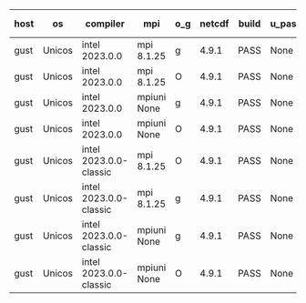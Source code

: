 

| host     | os       | compiler                              | mpi                      | o_g        | netcdf        | build       | u_pass          | u_fail          | s_pass            | s_fail            | e_pass             | e_fail             | nuopc_pass       | nuopc_fail       | artifacts link          |
|----------|----------|---------------------------------------|--------------------------|------------|---------------|-------------|-----------------|-----------------|-------------------|-------------------|--------------------|--------------------|------------------|------------------|-------------------------|
| gust | Unicos | intel 2023.0.0 | mpi 8.1.25  | g | 4.9.1  | PASS | None | None | None | None | None | None | None | None | <a href="https://github.com/esmf-org/esmf-test-artifacts/tree/8003bf32006e5b15c998a7d72b01eea16d8378ce/develop/intel/2023.0.0/g/mpi/8.1.25" target="_blank">8003bf3</a> | 
| gust | Unicos | intel 2023.0.0 | mpi 8.1.25  | O | 4.9.1  | PASS | None | None | None | None | None | None | None | None | <a href="https://github.com/esmf-org/esmf-test-artifacts/tree/7dc963f1a694e9a651681600ca7624f71c1cdc1d/develop/intel/2023.0.0/O/mpi/8.1.25" target="_blank">7dc963f</a> | 
| gust | Unicos | intel 2023.0.0 | mpiuni None  | g | 4.9.1  | PASS | None | None | None | None | None | None | None | None | <a href="https://github.com/esmf-org/esmf-test-artifacts/tree/ec7882ea8b51869dfc1710f71e1ac0eb671d4d92/develop/intel/2023.0.0/g/mpiuni/None" target="_blank">ec7882e</a> | 
| gust | Unicos | intel 2023.0.0 | mpiuni None  | O | 4.9.1  | PASS | None | None | None | None | None | None | None | None | <a href="https://github.com/esmf-org/esmf-test-artifacts/tree/1bfbff23e2de71248268442b7ef846fed28ff112/develop/intel/2023.0.0/O/mpiuni/None" target="_blank">1bfbff2</a> | 
| gust | Unicos | intel 2023.0.0-classic | mpi 8.1.25  | O | 4.9.1  | PASS | None | None | None | None | None | None | None | None | <a href="https://github.com/esmf-org/esmf-test-artifacts/tree/67be96615a87bb841f1a3e42f88e09698f3dcb8e/develop/intel/2023.0.0-classic/O/mpi/8.1.25" target="_blank">67be966</a> | 
| gust | Unicos | intel 2023.0.0-classic | mpi 8.1.25  | g | 4.9.1  | PASS | None | None | None | None | None | None | None | None | <a href="https://github.com/esmf-org/esmf-test-artifacts/tree/b8c5c1ac34cb768e7c7ed3b45cb206b80b54a8cd/develop/intel/2023.0.0-classic/g/mpi/8.1.25" target="_blank">b8c5c1a</a> | 
| gust | Unicos | intel 2023.0.0-classic | mpiuni None  | g | 4.9.1  | PASS | None | None | None | None | None | None | None | None | <a href="https://github.com/esmf-org/esmf-test-artifacts/tree/cbeff2a9f3baa89a4f11d27d819422fe7637bfc0/develop/intel/2023.0.0-classic/g/mpiuni/None" target="_blank">cbeff2a</a> | 
| gust | Unicos | intel 2023.0.0-classic | mpiuni None  | O | 4.9.1  | PASS | None | None | None | None | None | None | None | None | <a href="https://github.com/esmf-org/esmf-test-artifacts/tree/f794c29d8cbc84ea50c168308bf1bfeb871e5396/develop/intel/2023.0.0-classic/O/mpiuni/None" target="_blank">f794c29</a> | 
